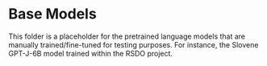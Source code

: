 # Base Models

This folder is a placeholder for the pretrained language models that are
manually trained/fine-tuned for testing purposes. For instance, the Slovene
GPT-J-6B model trained within the RSDO project.
